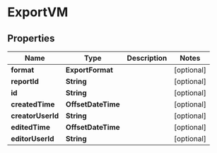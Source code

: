 

# ExportVM


## Properties

Name | Type | Description | Notes
------------ | ------------- | ------------- | -------------
**format** | **ExportFormat** |  |  [optional]
**reportId** | **String** |  |  [optional]
**id** | **String** |  |  [optional]
**createdTime** | **OffsetDateTime** |  |  [optional]
**creatorUserId** | **String** |  |  [optional]
**editedTime** | **OffsetDateTime** |  |  [optional]
**editorUserId** | **String** |  |  [optional]



